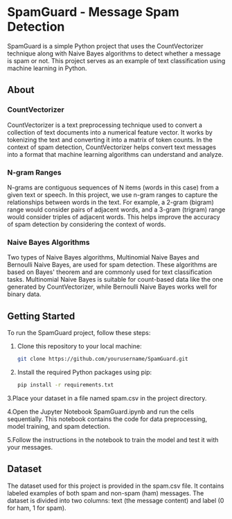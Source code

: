 # SpamGuard - Message Spam Detection

SpamGuard is a simple Python project that uses the CountVectorizer technique along with Naive Bayes algorithms to detect whether a message is spam or not. This project serves as an example of text classification using machine learning in Python.

## About

### CountVectorizer
CountVectorizer is a text preprocessing technique used to convert a collection of text documents into a numerical feature vector. It works by tokenizing the text and converting it into a matrix of token counts. In the context of spam detection, CountVectorizer helps convert text messages into a format that machine learning algorithms can understand and analyze.

### N-gram Ranges
N-grams are contiguous sequences of N items (words in this case) from a given text or speech. In this project, we use n-gram ranges to capture the relationships between words in the text. For example, a 2-gram (bigram) range would consider pairs of adjacent words, and a 3-gram (trigram) range would consider triples of adjacent words. This helps improve the accuracy of spam detection by considering the context of words.

### Naive Bayes Algorithms
Two types of Naive Bayes algorithms, Multinomial Naive Bayes and Bernoulli Naive Bayes, are used for spam detection. These algorithms are based on Bayes' theorem and are commonly used for text classification tasks. Multinomial Naive Bayes is suitable for count-based data like the one generated by CountVectorizer, while Bernoulli Naive Bayes works well for binary data.

## Getting Started

To run the SpamGuard project, follow these steps:

1. Clone this repository to your local machine:
   ```bash
   git clone https://github.com/yourusername/SpamGuard.git
2. Install the required Python packages using pip:
   ```bash
   pip install -r requirements.txt
3.Place your dataset in a file named spam.csv in the project directory.

4.Open the Jupyter Notebook SpamGuard.ipynb and run the cells sequentially. This notebook contains the code for data preprocessing, model training, and spam detection.

5.Follow the instructions in the notebook to train the model and test it with your messages.
## Dataset
The dataset used for this project is provided in the spam.csv file. It contains labeled examples of both spam and non-spam (ham) messages. The dataset is divided into two columns: text (the message content) and label (0 for ham, 1 for spam).
